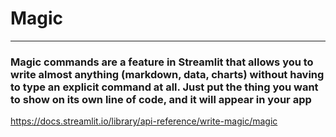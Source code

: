 # Magic
------------------------------------------

### Magic commands are a feature in Streamlit that allows you to write almost anything (markdown, data, charts) without having to type an explicit command at all. Just put the thing you want to show on its own line of code, and it will appear in your app

https://docs.streamlit.io/library/api-reference/write-magic/magic